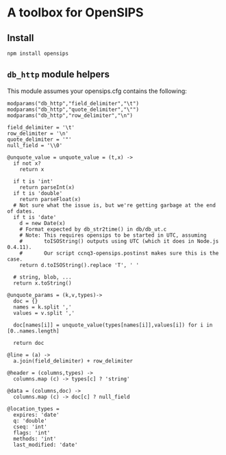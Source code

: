 A toolbox for OpenSIPS
======================

Install
-------

```
npm install opensips
```


`db_http` module helpers
------------------------

This module assumes your opensips.cfg contains the following:

```
modparams("db_http","field_delimiter","\t")
modparams("db_http","quote_delimiter","\"")
modparams("db_http","row_delimiter","\n")
```

    field_delimiter = '\t'
    row_delimiter = '\n'
    quote_delimiter = '"'
    null_field = '\\0'

    @unquote_value = unquote_value = (t,x) ->
      if not x?
        return x

      if t is 'int'
        return parseInt(x)
      if t is 'double'
        return parseFloat(x)
      # Not sure what the issue is, but we're getting garbage at the end of dates.
      if t is 'date'
        d = new Date(x)
        # Format expected by db_str2time() in db/db_ut.c
        # Note: This requires opensips to be started in UTC, assuming
        #       toISOString() outputs using UTC (which it does in Node.js 0.4.11).
        #       Our script ccnq3-opensips.postinst makes sure this is the case.
        return d.toISOString().replace 'T', ' '

      # string, blob, ...
      return x.toString()

    @unquote_params = (k,v,types)->
      doc = {}
      names = k.split ','
      values = v.split ','

      doc[names[i]] = unquote_value(types[names[i]],values[i]) for i in [0..names.length]

      return doc

    @line = (a) ->
      a.join(field_delimiter) + row_delimiter

    @header = (columns,types) ->
      columns.map (c) -> types[c] ? 'string'

    @data = (columns,doc) ->
      columns.map (c) -> doc[c] ? null_field

    @location_types =
      expires: 'date'
      q: 'double'
      cseq: 'int'
      flags: 'int'
      methods: 'int'
      last_modified: 'date'
